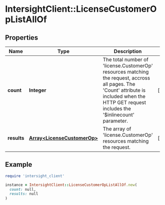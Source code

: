 # IntersightClient::LicenseCustomerOpListAllOf

## Properties

| Name | Type | Description | Notes |
| ---- | ---- | ----------- | ----- |
| **count** | **Integer** | The total number of &#39;license.CustomerOp&#39; resources matching the request, accross all pages. The &#39;Count&#39; attribute is included when the HTTP GET request includes the &#39;$inlinecount&#39; parameter. | [optional] |
| **results** | [**Array&lt;LicenseCustomerOp&gt;**](LicenseCustomerOp.md) | The array of &#39;license.CustomerOp&#39; resources matching the request. | [optional] |

## Example

```ruby
require 'intersight_client'

instance = IntersightClient::LicenseCustomerOpListAllOf.new(
  count: null,
  results: null
)
```

